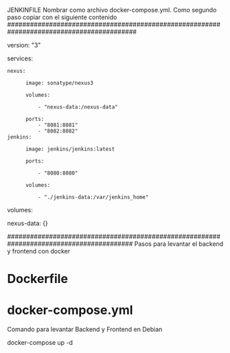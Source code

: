 JENKINFILE
Nombrar como archivo docker-compose.yml.
Como segundo paso copiar con el siguiente contenido
##########################################################################################


version: "3"

services:

    nexus:
	
          image: sonatype/nexus3
		  
          volumes:
		  
              - "nexus-data:/nexus-data"
			  
          ports:
              - "8081:8081"
              - "8082:8082"
    jenkins:
	
          image: jenkins/jenkins:latest
		  
          ports:
		  
              - "8080:8080"
			  
          volumes:
		  
              - "./jenkins-data:/var/jenkins_home"		  
volumes:

  nexus-data: {}
  
  

#########################################################################################
Pasos para levantar el backend y frontend con docker
# Dockerfile
# docker-compose.yml

Comando para levantar Backend y Frontend en Debian

docker-compose up -d
